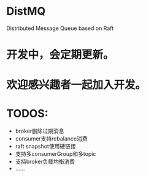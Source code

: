 # DistMQ
Distributed Message Queue based on Raft
# 开发中，会定期更新。
# 欢迎感兴趣者一起加入开发。
# TODOS:
* broker删除过期消息
* consumer支持rebalance消费
* raft snapshot使用硬链接
* 支持多consumerGroup和多topic
* 支持broker负载均衡消费
* ......
